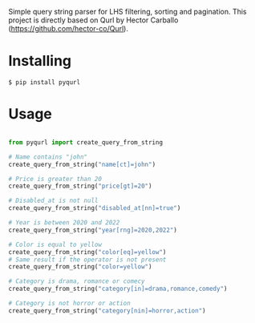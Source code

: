 Simple query string parser for LHS filtering, sorting and pagination. This project is directly based on Qurl by Hector Carballo (https://github.com/hector-co/Qurl).

# Installing 
`$ pip install pyqurl`

# Usage

```python

from pyqurl import create_query_from_string

# Name contains "john"
create_query_from_string("name[ct]=john")

# Price is greater than 20
create_query_from_string("price[gt]=20")

# Disabled_at is not null
create_query_from_string("disabled_at[nn]=true")

# Year is between 2020 and 2022
create_query_from_string("year[rng]=2020,2022")

# Color is equal to yellow
create_query_from_string("color[eq]=yellow")
# Same result if the operator is not present
create_query_from_string("color=yellow")

# Category is drama, romance or comecy
create_query_from_string("category[in]=drama,romance,comedy")

# Category is not horror or action
create_query_from_string("category[nin]=horror,action")


```